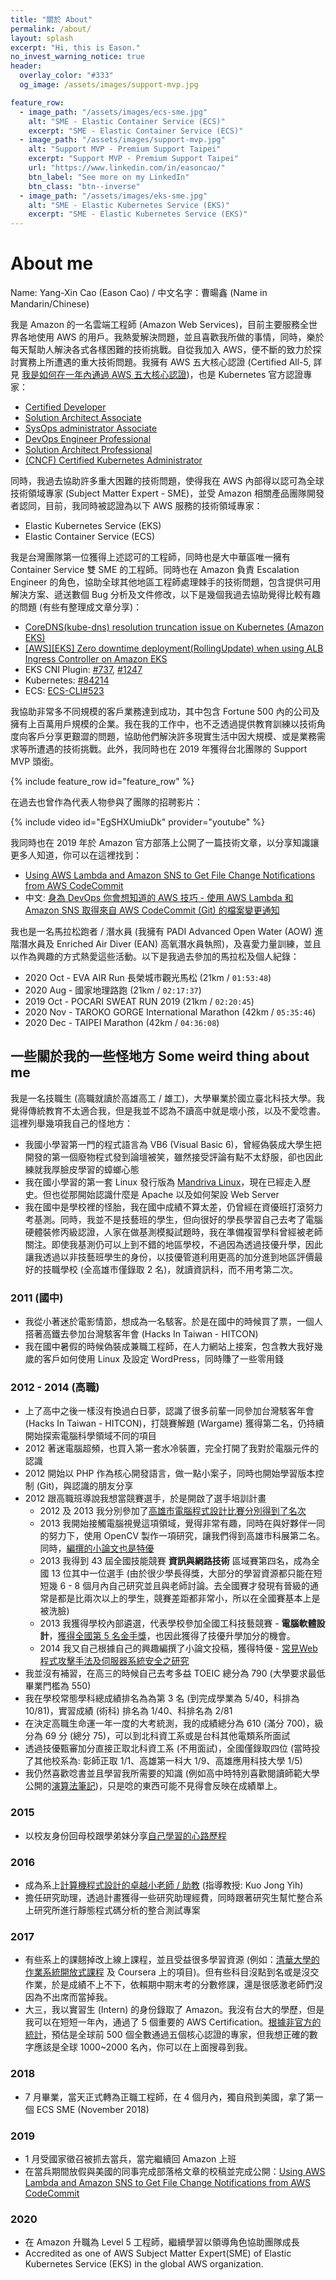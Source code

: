 ```yaml
---
title: "關於 About"
permalink: /about/
layout: splash
excerpt: "Hi, this is Eason."
no_invest_warning_notice: true
header:
  overlay_color: "#333"
  og_image: /assets/images/support-mvp.jpg

feature_row:
  - image_path: "/assets/images/ecs-sme.jpg"
    alt: "SME - Elastic Container Service (ECS)"
    excerpt: "SME - Elastic Container Service (ECS)"
  - image_path: "/assets/images/support-mvp.jpg"
    alt: "Support MVP - Premium Support Taipei"
    excerpt: "Support MVP - Premium Support Taipei"
    url: "https://www.linkedin.com/in/easoncao/"
    btn_label: "See more on my LinkedIn"
    btn_class: "btn--inverse"
  - image_path: "/assets/images/eks-sme.jpg"
    alt: "SME - Elastic Kubernetes Service (EKS)"
    excerpt: "SME - Elastic Kubernetes Service (EKS)"
---
```


# About me

Name: Yang-Xin Cao (Eason Cao) / 中文名字：曹暘鑫 (Name in Mandarin/Chinese)

我是 Amazon 的一名雲端工程師 (Amazon Web Services)，目前主要服務全世界各地使用 AWS 的用戶。我熱愛解決問題，並且喜歡我所做的事情，同時，樂於每天幫助人解決各式各樣困難的技術挑戰。自從我加入 AWS，便不斷的致力於探討實務上所遭遇的重大技術問題。我擁有 AWS 五大核心認證 (Certified All-5, 詳見 [我是如何在一年內通過 AWS 五大核心認證](/how-i-pass-aws-all-five-certificate-within-one-year))，也是 Kubernetes 官方認證專家：

- [Certified Developer](/AWS-Developer-Associate-Preparation/)
- [Solution Architect Associate](/AWS-Certified-Solution-Architect-Associate-Preparation/)
- [SysOps administrator Associate](/AWS-SysOps-Administrtor-Associate-Preparation/)
- [DevOps Engineer Professional](/AWS-Certified-DevOps-Engineer-Professional-Preparation/)
- [Solution Architect Professional]()
- [(CNCF) Certified Kubernetes Administrator](/cka-cncf-certified-kubernetes-administrator-study-guide/)

同時，我過去協助許多重大困難的技術問題，使得我在 AWS 內部得以認可為全球技術領域專家 (Subject Matter Expert - SME)，並受 Amazon 相關產品團隊開發者認同，目前，我同時被認證為以下 AWS 服務的技術領域專家：

- Elastic Kubernetes Service (EKS)
- Elastic Container Service (ECS)

我是台灣團隊第一位獲得上述認可的工程師，同時也是大中華區唯一擁有 Container Service 雙 SME 的工程師。同時也在 Amazon 負責 Escalation Engineer 的角色，協助全球其他地區工程師處理棘手的技術問題，包含提供可用解決方案、遞送數個 Bug 分析及文件修改，以下是幾個我過去協助覺得比較有趣的問題 (有些有整理成文章分享)：

- [CoreDNS(kube-dns) resolution truncation issue on Kubernetes (Amazon EKS)](/coredns-resolution-truncation-issue-on-kubernetes-kube-dns/)
- [[AWS][EKS] Zero downtime deployment(RollingUpdate) when using ALB Ingress Controller on Amazon EKS](/zero-downtime-deployment-when-using-alb-ingress-controller-on-amazon-eks-and-prevent-502-error/)
- EKS CNI Plugin: [#737](https://github.com/aws/amazon-vpc-cni-k8s/issues/737#issuecomment-569737716), [#1247](https://github.com/aws/amazon-vpc-cni-k8s/pull/1247)
- Kubernetes: [#84214](https://github.com/kubernetes/kubernetes/issues/84214#issuecomment-552132512)
- ECS: [ECS-CLI#523](https://github.com/aws/amazon-ecs-cli/pull/523)

我協助非常多不同規模的客戶業務達到成功，其中包含 Fortune 500 內的公司及擁有上百萬用戶規模的企業。我在我的工作中，也不乏透過提供教育訓練以技術角度向客戶分享更艱澀的問題，協助他們解決許多現實生活中因大規模、或是業務需求等所遭遇的技術挑戰。此外，我同時也在 2019 年獲得台北團隊的 Support MVP 頭銜。

{% include feature_row id="feature_row" %}

在過去也曾作為代表人物參與了團隊的招聘影片：

{% include video id="EgSHXUmiuDk" provider="youtube" %}

我同時也在 2019 年於 Amazon 官方部落上公開了一篇技術文章，以分享知識讓更多人知道，你可以在這裡找到：
- [Using AWS Lambda and Amazon SNS to Get File Change Notifications from AWS CodeCommit](https://aws.amazon.com/blogs/devops/using-aws-lambda-and-amazon-sns-to-get-file-change-notifications-from-aws-codecommit/)
- 中文: [身為 DevOps 你會想知道的 AWS 技巧 - 使用 AWS Lambda 和 Amazon SNS 取得來自 AWS CodeCommit (Git) 的檔案變更通知](/using-aws-lambda-and-amazon-sns-to-get-file-change-notifications-from-aws-codecommit)

我也是一名馬拉松跑者 / 潛水員 (我擁有 PADI Advanced Open Water (AOW) 進階潛水員及 Enriched Air Diver (EAN) 高氧潛水員執照)，及喜愛力量訓練，並且以作為興趣的方式熱愛這些活動。以下是我過去參加的馬拉松及個人紀錄：

- 2020 Oct - EVA AIR Run 長榮城市觀光馬松 (21km / `01:53:48`)
- 2020 Aug - 國家地理路跑 (21km / `02:17:37`)
- 2019 Oct - POCARI SWEAT RUN 2019 (21km / `02:20:45`)
- 2020 Nov - TAROKO GORGE International Marathon (42km / `05:35:46`)
- 2020 Dec - TAIPEI Marathon (42km / `04:36:08`)

## 一些關於我的一些怪地方 Some weird thing about me

我是一名技職生 (高職就讀於高雄高工 / 雄工)，大學畢業於國立臺北科技大學。我覺得傳統教育不太適合我，但是我並不認為不讀高中就是壞小孩，以及不愛唸書。這裡列舉幾項我自己的怪地方：

- 我國小學習第一門的程式語言為 VB6 (Visual Basic 6)，曾經偽裝成大學生把開發的第一個廢物程式發到論壇被笑，雖然接受評論有點不太舒服，卻也因此練就我厚臉皮學習的蟑螂心態
- 我在國小學習的第一套 Linux 發行版為 [Mandriva Linux](https://en.wikipedia.org/wiki/Mandriva_Linux)，現在已經走入歷史。但也從那開始認識什麼是 Apache 以及如何架設 Web Server
- 我在國中是學校裡的怪胎，我在國中成績不算太差，仍曾經在資優班打滾努力考基測。同時，我並不是技藝班的學生，但向很好的學長學習自己去考了電腦硬體裝修丙級認證，人家在做基測模擬試題時，我在準備複習學科曾經被老師關注。即使我基測仍可以上到不錯的地區學校，不過因為透過技優升學，因此讓我透過以非技藝班學生的身份，以技優管道利用更高的加分進到地區評價最好的技職學校 (全高雄市僅錄取 2 名)，就讀資訊科，而不用考第二次。

### 2011 (國中)
- 我從小著迷於電影情節，想成為一名駭客。於是在國中的時候買了票，一個人搭著高鐵去參加台灣駭客年會 (Hacks In Taiwan - HITCON)
- 我在國中暑假的時候偽裝成兼職工程師，在人力網站上接案，包含教大我好幾歲的客戶如何使用 Linux 及設定 WordPress，同時賺了一些零用錢

### 2012 - 2014 (高職)
- 上了高中之後一樣沒有換過白日夢，認識了很多前輩一同參加台灣駭客年會 (Hacks In Taiwan - HITCON)，打競賽解題 (Wargame) 獲得第二名，仍持續開始探索電腦科學領域不同的項目
- 2012 著迷電腦超頻，也買入第一套水冷裝置，完全打開了我對於電腦元件的認識
- 2012 開始以 PHP 作為核心開發語言，做一點小案子，同時也開始學習版本控制 (Git)，與認識的朋友分享
- 2012 跟高職班導說我想當競賽選手，於是開啟了選手培訓計畫
  - 2012 及 2013 我分別參加了[高雄市電腦程式設計比賽分別得到了名次](https://sites.google.com/a/ksvs.kh.edu.tw/gao-xiong-gao-gong-zi-xun-ke/jing-sai)
  - 2013 我開始接觸電腦視覺這項領域，覺得非常有趣，同時在與好夥伴一同的努力下，使用 OpenCV 製作一項研究，讓我們得到高雄市科展第二名。同時，[編撰的小論文也是特優](http://www.shs.edu.tw/works/essay/2013/11/2013111611241806.pdf)
  - 2013 我得到 43 屆全國技能競賽 **資訊與網路技術** 區域賽第四名，成為全國 13 位其中一位選手 (由於很少學長得獎，大部分的學習資源都只能在短短幾 6 - 8 個月內自己研究並且與老師討論。去全國賽才發現有晉級的通常是都是比兩次以上的學生，競賽差距都非常小，所以在全國賽基本上是被洗臉)
  - 2013 我獲得學校內部遴選，代表學校參加全國工科技藝競賽 - **電腦軟體設計**，[獲得全國第 5 名金手獎](https://sites.google.com/a/ksvs.kh.edu.tw/gao-xiong-gao-gong-zi-xun-ke/jing-sai-cheng-guo/gong-ke-ji-yi-jing-sai)，也因此獲得了技優升學加分的機會。
  - 2014 我又自己根據自己的興趣編撰了小論文投稿，獲得特優 - [常見Web程式攻擊手法及伺服器系統安全之研究](http://www.shs.edu.tw/works/essay/2014/03/2014032823524786.pdf)
- 我並沒有補習，在高三的時候自己去考多益 TOEIC 總分為 790 (大學要求最低畢業門檻為 550)
- 我在學校常態學科總成績排名為為第 3 名 (到完成學業為 5/40，科排為 10/81)，實習成績 (術科) 排名為 1/40、科排名為 2/81
- 在決定高職生命運一年一度的大考統測，我的成績總分為 610 (滿分 700)，級分為 69 分 (總分 75)，可以到北科資工系或是台科其他電類系所面試
- 透過技優甄審加分直接正取北科資工系 (不用面試)，全國僅錄取四位 (當時投了其他校系為: 彰師正取 1/1、高雄第一科大 1/9、高雄應用科技大學 1/5)
- 我仍然喜歡唸書並且學習我所需要的知識 (例如高中時特別喜歡閱讀師範大學公開的[演算法筆記](http://web.ntnu.edu.tw/~algo/))，只是唸的東西可能不見得會反映在成績單上。

### 2015

- 以校友身份回母校跟學弟妹分享[自己學習的心路歷程](http://slides.com/l3n/tiger2015)

### 2016

- 成為系上[計算機程式設計的卓越小老師 / 助教](https://myweb.ntut.edu.tw/~jykuo/c1041.html) (指導教授: Kuo Jong Yih)
- 擔任研究助理，透過計畫獲得一些研究助理經費，同時跟著研究生幫忙整合系上研究所進行靜態程式碼分析的整合測試專案

### 2017

- 有些系上的課翹掉改上線上課程，並且受益很多學習資源 (例如：[清華大學的作業系統開放式課程](http://ocw.nthu.edu.tw/ocw/index.php?page=course&cid=141) 及 Coursera 上的項目)。但有些科目沒點到名或是沒交作業，於是成績不上不下，依賴期中期末考的分數修課，還是很感激老師們沒因為不出席而當掉我。
- 大三，我以實習生 (Intern) 的身份錄取了 Amazon。我沒有台大的學歷，但是我可以在短短一年內，通過了 5 個重要的 AWS Certification。[根據非官方的統計](https://www.awshof.com/allstarscertifiedlist.html)，預估是全球前 500 個全數通過五個核心認證的專家，但我想正確的數字應該是全球 1000~2000 名內，你可以在上面搜尋到我。

### 2018

- 7 月畢業，當天正式轉為正職工程師，在 4 個月內，獨自飛到美國，拿了第一個 ECS SME (November 2018)

### 2019

- 1 月受國家徵召被抓去當兵，當完繼續回 Amazon 上班
- 在當兵期間放假與美國的同事完成部落格文章的校稿並完成公開：[Using AWS Lambda and Amazon SNS to Get File Change Notifications from AWS CodeCommit](https://aws.amazon.com/blogs/devops/using-aws-lambda-and-amazon-sns-to-get-file-change-notifications-from-aws-codecommit/)

### 2020

- 在 Amazon 升職為 Level 5 工程師，繼續學習以領導角色協助團隊成長
- Accredited as one of AWS Subject Matter Expert(SME) of Elastic Kubernetes Service (EKS) in the global AWS organization.
